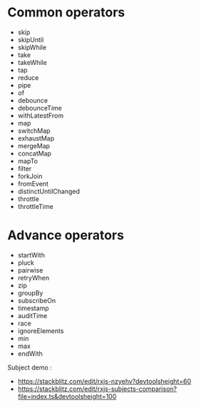 # Common operators
* skip
* skipUntil
* skipWhile
* take
* takeWhile
* tap
* reduce
* pipe
* of
* debounce
* debounceTime
* withLatestFrom
* map
* switchMap
* exhaustMap
* mergeMap
* concatMap
* mapTo
* filter
* forkJoin
* fromEvent
* distinctUntilChanged
* throttle
* throttleTime

# Advance operators
* startWith
* pluck
* pairwise
* retryWhen
* zip
* groupBy
* subscribeOn
* timestamp
* auditTime
* race
* ignoreElements
* min
* max
* endWith

Subject demo :
* https://stackblitz.com/edit/rxjs-nzyehv?devtoolsheight=60
* https://stackblitz.com/edit/rxjs-subjects-comparison?file=index.ts&devtoolsheight=100
